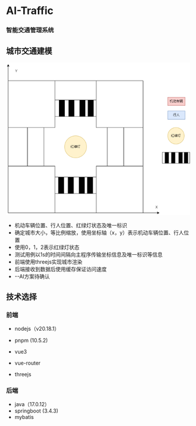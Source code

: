 # AI-Traffic

### 智能交通管理系统

## 城市交通建模

<img src="https://github.com/zhangboaz/AI-Traffic/blob/main/docs/idea.drawio.png" style="zoom:80%;" />

* 机动车辆位置、行人位置、红绿灯状态及唯一标识
* 确定城市大小，等比例缩放，使用坐标轴（x，y）表示机动车辆位置、行人位置
* 使用0，1，2表示红绿灯状态
* 测试用例以1s的时间间隔向主程序传输坐标信息及唯一标识等信息
* 前端使用threejs实现城市渲染
* 后端接收到数据后使用缓存保证访问速度
* --AI方案待确认

## 技术选择

### 前端

* nodejs（v20.18.1）

* pnpm (10.5.2)

* vue3

* vue-router

* threejs

### 后端

* java（17.0.12）
* springboot (3.4.3)
* mybatis


